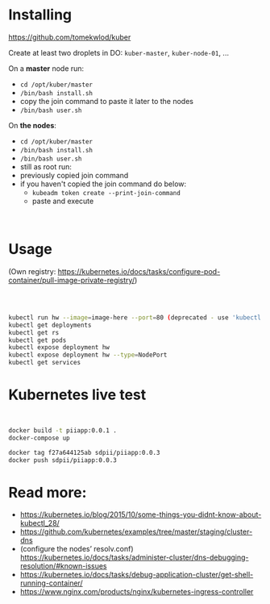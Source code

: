 # Installing

https://github.com/tomekwlod/kuber

Create at least two droplets in DO: `kuber-master`, `kuber-node-01`, ...

On a **master** node run:
- `cd /opt/kuber/master`
- `/bin/bash install.sh`
- copy the join command to paste it later to the nodes
- `/bin/bash user.sh`

On **the nodes**:
- `cd /opt/kuber/master`
- `/bin/bash install.sh`
- `/bin/bash user.sh`
- still as root run:
- previously copied join command
- if you haven't copied the join command do below:
   - `kubeadm token create --print-join-command`
   - paste and execute

<br />

# Usage
(Own registry: https://kubernetes.io/docs/tasks/configure-pod-container/pull-image-private-registry/)

<br />

```bash

kubectl run hw --image=image-here --port=80 (deprecated - use 'kubectl create' instead)
kubectl get deployments
kubectl get rs
kubectl get pods
kubectl expose deployment hw
kubectl expose deployment hw --type=NodePort
kubectl get services

```

# Kubernetes live test

```bash


docker build -t piiapp:0.0.1 .
docker-compose up

docker tag f27a644125ab sdpii/piiapp:0.0.3
docker push sdpii/piiapp:0.0.3


```

# Read more:
- https://kubernetes.io/blog/2015/10/some-things-you-didnt-know-about-kubectl_28/
- https://github.com/kubernetes/examples/tree/master/staging/cluster-dns
- (configure the nodes’ resolv.conf) https://kubernetes.io/docs/tasks/administer-cluster/dns-debugging-resolution/#known-issues
- https://kubernetes.io/docs/tasks/debug-application-cluster/get-shell-running-container/
- https://www.nginx.com/products/nginx/kubernetes-ingress-controller

